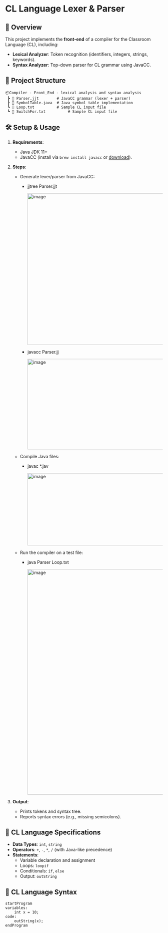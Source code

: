 #  **CL Language Lexer & Parser**  

## 📌 Overview  
This project implements the **front-end** of a compiler for the Classroom Language (CL), including:  
- **Lexical Analyzer**: Token recognition (identifiers, integers, strings, keywords).  
- **Syntax Analyzer**: Top-down parser for CL grammar using JavaCC.

## 📁 Project Structure

```plaintext
📦Compiler - Front_End - lexical analysis and syntax analysis
 ┣ 📜 Parser.jjt        # JavaCC grammar (lexer + parser)
 ┣ 📜 SymbolTable.java  # Java symbol table implementation
 ┗ 📜 Loop.txt          # Sample CL input file
 ┗ 📜 SwitchFor.txt          # Sample CL input file
```
  
## 🛠️ Setup & Usage  
1. **Requirements**:  
   - Java JDK 11+  
   - JavaCC (install via `brew install javacc` or [download](https://javacc.org/)).  

2. **Steps**:
   
   - Generate lexer/parser from JavaCC:
       - jjtree Parser.jjt
         
            <img width="975" height="484" alt="image" src="https://github.com/user-attachments/assets/ae33aa57-d168-4d1c-b0fb-ab001f303ab7" />

       - javacc Parser.jj
         
         <img width="946" height="289" alt="image" src="https://github.com/user-attachments/assets/291449a4-0d96-4def-834e-34549d6f9943" />

    - Compile Java files:
       - javac *.jav
         
         <img width="975" height="231" alt="image" src="https://github.com/user-attachments/assets/9d17f906-f812-4c49-8319-255f0df632ae" />
   
    -  Run the compiler on a test file:
       - java Parser Loop.txt
         
         <img width="923" height="720" alt="image" src="https://github.com/user-attachments/assets/78c99d1d-dd5e-4a0c-be86-632b76a2cc13" />


4. **Output**:  
   - Prints tokens and syntax tree. 
   - Reports syntax errors (e.g., missing semicolons).
  
 
## 🧾 CL Language Specifications

- **Data Types**: `int`, `string`
- **Operators**: `+`, `-`, `*`, `/` (with Java-like precedence)
- **Statements**:
  - Variable declaration and assignment
  - Loops: `loopif`
  - Conditionals: `if`, `else`
  - Output: `outString`


## 📜 CL Language Syntax
```
startProgram  
variables:  
    int x = 10;  
code:  
    outString(x);  
endProgram
```
